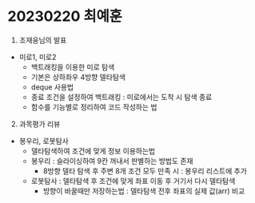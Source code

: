 # 20230220 최예훈

1. 조재웅님의 발표

- 미로1, 미로2
  - 백트래킹을 이용한 미로 탐색
  - 기본은 상하좌우 4방향 델타탐색
  - deque 사용법
  - 종료 조건을 설정하여 백트래킹 : 미로에서는 도착 시 탐색 종료
  - 함수를 기능별로 정리하여 코드 작성하는 법

2. 과목평가 리뷰

- 봉우리, 로봇탐사
  - 델타탐색하여 조건에 맞게 정보 이용하는법
  - 봉우리 : 슬라이싱하여 9칸 꺼내서 판별하는 방법도 존재
    - 8방향 델타 탐색 후 주변 8개 조건 모두 만족 시 : 봉우리 리스트에 추가
  - 로봇탐사 : 델타탐색 후 조건에 맞게 좌표 이동 후 거기서 다시 델타탐색
    - 방향이 바꿀때만 저장하는법 : 델타탐색 전후 좌표의 실제 값(arr) 비교
